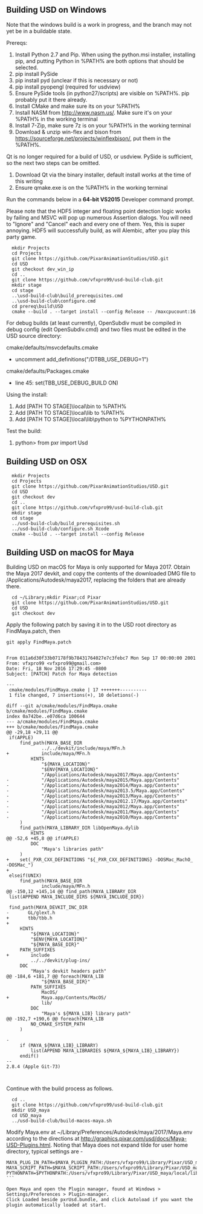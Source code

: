 Building USD on Windows
-----------------------
Note that the windows build is a work in progress, and the
branch may not yet be in a buildable state.

Prereqs:
 1. Install Python 2.7 and Pip. When using the python.msi installer, installing pip, and putting Python in %PATH% are both options that should be selected.
 1. pip install PySide
 1. pip install pyd (unclear if this is necessary or not)
 1. pip install pyopengl (required for usdview)
 1. Ensure PySide tools (in python27/scripts) are visible on %PATH%. pip probably put it there already.
 1. Install CMake and make sure its on your %PATH%
 1. Install NASM from http://www.nasm.us/. Make sure it's on your %PATH% in the working terminal
 1. Install 7-Zip, make sure 7z is on your %PATH% in the working terminal
 1. Download & unzip win-flex and bison from https://sourceforge.net/projects/winflexbison/, put them in the %PATH%.

Qt is no longer required for a build of USD, or usdview. PySide is sufficient, so the next two steps can be omitted.

 1. Download Qt via the binary installer, default install works at the time of this writing
 1. Ensure qmake.exe is on the %PATH% in the working terminal

Run the commands below in a **64-bit VS2015** Developer command prompt.

Please note that the HDF5 integer and floating point detection logic works
by failing and MSVC will pop up numerous Assertion dialogs. You will need
to "Ignore" and "Cancel" each and every one of them. Yes, this is super annoying.
HDF5 will successfully build, as will Alembic, after you play this party game.


```
  mkdir Projects
  cd Projects
  git clone https://github.com/PixarAnimationStudios/USD.git
  cd USD
  git checkout dev_win_ip
  cd ..
  git clone https://github.com/vfxpro99/usd-build-club.git
  mkdir stage
  cd stage
  ..\usd-build-club\build_prerequisites.cmd
  ..\usd-build-club\configure.cmd
  cd prereq\build\USD
  cmake --build . --target install --config Release -- /maxcpucount:16
```

For debug builds (at least currently), OpenSubdiv must be compiled in debug config (edit OpenSubdiv.cmd) and two files must be edited in the USD source directory:

cmake/defaults/msvcdefaults.cmake
  - uncomment add_definitions("/DTBB_USE_DEBUG=1")

cmake/defaults/Packages.cmake
  - line 45: set(TBB_USE_DEBUG_BUILD ON)

Using the install:
 1. Add [PATH TO STAGE]\local\bin to %PATH%
 1. Add [PATH TO STAGE]\local\lib to %PATH%
 1. Add [PATH TO STAGE]\local\lib\python to %PYTHONPATH%

Test the build:
 1. python> from pxr import Usd

Building USD on OSX
-------------------

```
  mkdir Projects
  cd Projects
  git clone https://github.com/PixarAnimationStudios/USD.git
  cd USD
  git checkout dev
  cd ..
  git clone https://github.com/vfxpro99/usd-build-club.git
  mkdir stage
  cd stage
  ../usd-build-club/build_prerequisites.sh
  ../usd-build-club/configure.sh Xcode
  cmake --build . --target install --config Release
```

Building USD on macOS for Maya
------------------------------

Building USD on macOS for Maya is only supported for Maya 2017. 
Obtain the Maya 2017 devkit, and copy the contents of the downloaded DMG file
to /Applications/Autodesk/maya2017, replacing the folders that are already there.


```
  cd ~/Library;mkdir Pixar;cd Pixar
  git clone https://github.com/PixarAnimationStudios/USD.git
  cd USD
  git checkout dev
```

Apply the following patch by saving it in to the USD root directory as FindMaya.patch, then 
```
git apply FindMaya.patch
```

```

From 011a6d30f33b07178f9b78431764027e7c3febc7 Mon Sep 17 00:00:00 2001
From: vfxpro99 <vfxpro99@gmail.com>
Date: Fri, 18 Nov 2016 17:29:45 -0800
Subject: [PATCH] Patch for Maya detection

---
 cmake/modules/FindMaya.cmake | 17 +++++++----------
 1 file changed, 7 insertions(+), 10 deletions(-)

diff --git a/cmake/modules/FindMaya.cmake b/cmake/modules/FindMaya.cmake
index 0a742be..e07d6ca 100644
--- a/cmake/modules/FindMaya.cmake
+++ b/cmake/modules/FindMaya.cmake
@@ -29,18 +29,11 @@
 if(APPLE)
     find_path(MAYA_BASE_DIR
             ../../devkit/include/maya/MFn.h
+            include/maya/MFn.h
         HINTS
             "${MAYA_LOCATION}"
             "$ENV{MAYA_LOCATION}"
             "/Applications/Autodesk/maya2017/Maya.app/Contents"
-            "/Applications/Autodesk/maya2015/Maya.app/Contents"
-            "/Applications/Autodesk/maya2014/Maya.app/Contents"
-            "/Applications/Autodesk/maya2013.5/Maya.app/Contents"
-            "/Applications/Autodesk/maya2013/Maya.app/Contents"
-            "/Applications/Autodesk/maya2012.17/Maya.app/Contents"
-            "/Applications/Autodesk/maya2012/Maya.app/Contents"
-            "/Applications/Autodesk/maya2011/Maya.app/Contents"
-            "/Applications/Autodesk/maya2010/Maya.app/Contents"
     )
     find_path(MAYA_LIBRARY_DIR libOpenMaya.dylib
         HINTS
@@ -52,6 +45,8 @@ if(APPLE)
         DOC
             "Maya's libraries path"
     )
+    set(_PXR_CXX_DEFINITIONS "${_PXR_CXX_DEFINITIONS} -DOSMac_MachO_ -DOSMac_")
+
 elseif(UNIX)
     find_path(MAYA_BASE_DIR
             include/maya/MFn.h
@@ -150,12 +145,14 @@ find_path(MAYA_LIBRARY_DIR
 list(APPEND MAYA_INCLUDE_DIRS ${MAYA_INCLUDE_DIR})
 
 find_path(MAYA_DEVKIT_INC_DIR
-       GL/glext.h
+       tbb/tbb.h
+
     HINTS
         "${MAYA_LOCATION}"
         "$ENV{MAYA_LOCATION}"
         "${MAYA_BASE_DIR}"
     PATH_SUFFIXES
+        include
         ../../devkit/plug-ins/
     DOC
         "Maya's devkit headers path"
@@ -184,6 +181,7 @@ foreach(MAYA_LIB
             "${MAYA_BASE_DIR}"
         PATH_SUFFIXES
             MacOS/
+            Maya.app/Contents/MacOS/
             lib/
         DOC
             "Maya's ${MAYA_LIB} library path"
@@ -192,7 +190,6 @@ foreach(MAYA_LIB
         NO_CMAKE_SYSTEM_PATH
     )
 
-
     if (MAYA_${MAYA_LIB}_LIBRARY)
         list(APPEND MAYA_LIBRARIES ${MAYA_${MAYA_LIB}_LIBRARY})
     endif()
-- 
2.8.4 (Apple Git-73)



```

Continue with the build process as follows.

```
  cd ..
  git clone https://github.com/vfxpro99/usd-build-club.git
  mkdir USD_maya
  cd USD_maya
  ../usd-build-club/build-macos-maya.sh
```

Modify Maya.env at ~/Library/Preferences/Autodesk/maya/2017/Maya.env according 
to the directions at http://graphics.pixar.com/usd/docs/Maya-USD-Plugins.html.
Noting that Maya does not expand tilde for user home directory, typical settings are -

````
MAYA_PLUG_IN_PATH=$MAYA_PLUGIN_PATH:/Users/vfxpro99/Library/Pixar/USD_maya/local/third_party/maya/plugin/
MAYA_SCRIPT_PATH=$MAYA_SCRIPT_PATH:/Users/vfxpro99/Library/Pixar/USD_maya/local/third_party/maya/share/usd/plugins/usdMaya/resources/
PYTHONPATH=$PYTHONPATH:/Users/vfxpro99/Library/Pixar/USD_maya/local/lib/python/
```

Open Maya and open the Plugin manager, found at Windows > Settings/Preferences > Plugin-manager.
Click Loaded beside pxrUsd.bundle, and click Autoload if you want the plugin automatically loaded at start.
